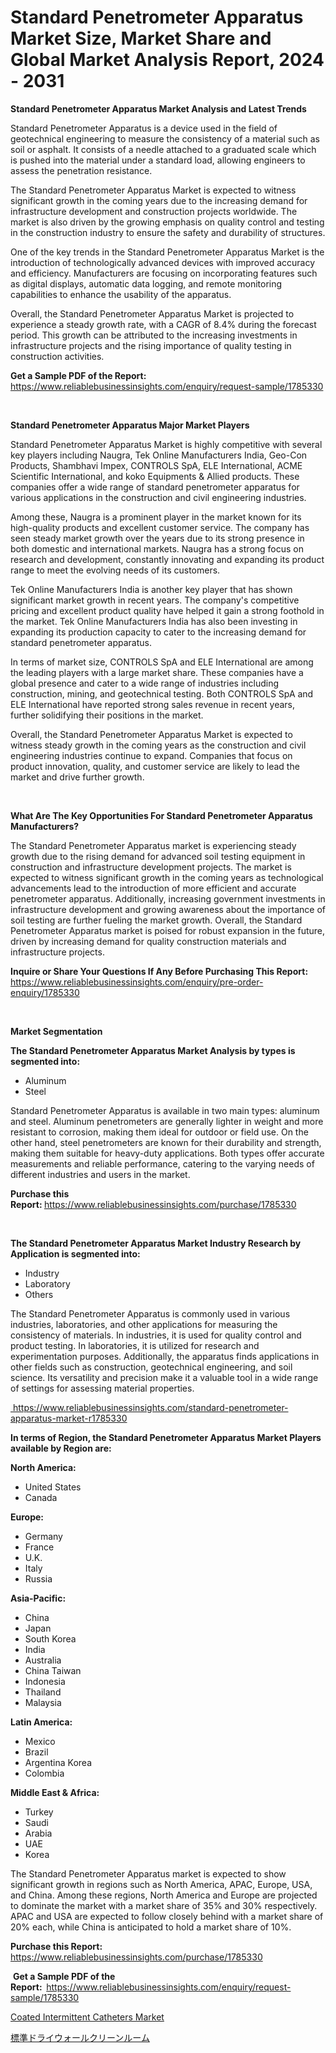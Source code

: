 <p><h1>Standard Penetrometer Apparatus Market Size, Market Share and Global Market Analysis Report, 2024 - 2031</h1></p><p><strong>Standard Penetrometer Apparatus Market Analysis and Latest Trends</strong></p>
<p><p>Standard Penetrometer Apparatus is a device used in the field of geotechnical engineering to measure the consistency of a material such as soil or asphalt. It consists of a needle attached to a graduated scale which is pushed into the material under a standard load, allowing engineers to assess the penetration resistance.</p><p>The Standard Penetrometer Apparatus Market is expected to witness significant growth in the coming years due to the increasing demand for infrastructure development and construction projects worldwide. The market is also driven by the growing emphasis on quality control and testing in the construction industry to ensure the safety and durability of structures.</p><p>One of the key trends in the Standard Penetrometer Apparatus Market is the introduction of technologically advanced devices with improved accuracy and efficiency. Manufacturers are focusing on incorporating features such as digital displays, automatic data logging, and remote monitoring capabilities to enhance the usability of the apparatus.</p><p>Overall, the Standard Penetrometer Apparatus Market is projected to experience a steady growth rate, with a CAGR of 8.4% during the forecast period. This growth can be attributed to the increasing investments in infrastructure projects and the rising importance of quality testing in construction activities.</p></p>
<p><strong>Get a Sample PDF of the Report:&nbsp;</strong> <a href="https://www.reliablebusinessinsights.com/enquiry/request-sample/1785330">https://www.reliablebusinessinsights.com/enquiry/request-sample/1785330</a></p>
<p>&nbsp;</p>
<p><strong>Standard Penetrometer Apparatus Major Market Players</strong></p>
<p><p>Standard Penetrometer Apparatus Market is highly competitive with several key players including Naugra, Tek Online Manufacturers India, Geo-Con Products, Shambhavi Impex, CONTROLS SpA, ELE International, ACME Scientific International, and koko Equipments & Allied products. These companies offer a wide range of standard penetrometer apparatus for various applications in the construction and civil engineering industries.</p><p>Among these, Naugra is a prominent player in the market known for its high-quality products and excellent customer service. The company has seen steady market growth over the years due to its strong presence in both domestic and international markets. Naugra has a strong focus on research and development, constantly innovating and expanding its product range to meet the evolving needs of its customers.</p><p>Tek Online Manufacturers India is another key player that has shown significant market growth in recent years. The company's competitive pricing and excellent product quality have helped it gain a strong foothold in the market. Tek Online Manufacturers India has also been investing in expanding its production capacity to cater to the increasing demand for standard penetrometer apparatus.</p><p>In terms of market size, CONTROLS SpA and ELE International are among the leading players with a large market share. These companies have a global presence and cater to a wide range of industries including construction, mining, and geotechnical testing. Both CONTROLS SpA and ELE International have reported strong sales revenue in recent years, further solidifying their positions in the market.</p><p>Overall, the Standard Penetrometer Apparatus Market is expected to witness steady growth in the coming years as the construction and civil engineering industries continue to expand. Companies that focus on product innovation, quality, and customer service are likely to lead the market and drive further growth.</p></p>
<p>&nbsp;</p>
<p><strong>What Are The Key Opportunities For Standard Penetrometer Apparatus Manufacturers?</strong></p>
<p><p>The Standard Penetrometer Apparatus market is experiencing steady growth due to the rising demand for advanced soil testing equipment in construction and infrastructure development projects. The market is expected to witness significant growth in the coming years as technological advancements lead to the introduction of more efficient and accurate penetrometer apparatus. Additionally, increasing government investments in infrastructure development and growing awareness about the importance of soil testing are further fueling the market growth. Overall, the Standard Penetrometer Apparatus market is poised for robust expansion in the future, driven by increasing demand for quality construction materials and infrastructure projects.</p></p>
<p><strong>Inquire or Share Your Questions If Any Before Purchasing This Report:</strong> <a href="https://www.reliablebusinessinsights.com/enquiry/pre-order-enquiry/1785330">https://www.reliablebusinessinsights.com/enquiry/pre-order-enquiry/1785330</a></p>
<p>&nbsp;</p>
<p><strong>Market Segmentation</strong></p>
<p><strong>The Standard Penetrometer Apparatus Market Analysis by types is segmented into:</strong></p>
<p><ul><li>Aluminum</li><li>Steel</li></ul></p>
<p><p>Standard Penetrometer Apparatus is available in two main types: aluminum and steel. Aluminum penetrometers are generally lighter in weight and more resistant to corrosion, making them ideal for outdoor or field use. On the other hand, steel penetrometers are known for their durability and strength, making them suitable for heavy-duty applications. Both types offer accurate measurements and reliable performance, catering to the varying needs of different industries and users in the market.</p></p>
<p><strong>Purchase this Report:&nbsp;</strong><a href="https://www.reliablebusinessinsights.com/purchase/1785330">https://www.reliablebusinessinsights.com/purchase/1785330</a></p>
<p>&nbsp;</p>
<p><strong>The Standard Penetrometer Apparatus Market Industry Research by Application is segmented into:</strong></p>
<p><ul><li>Industry</li><li>Laboratory</li><li>Others</li></ul></p>
<p><p>The Standard Penetrometer Apparatus is commonly used in various industries, laboratories, and other applications for measuring the consistency of materials. In industries, it is used for quality control and product testing. In laboratories, it is utilized for research and experimentation purposes. Additionally, the apparatus finds applications in other fields such as construction, geotechnical engineering, and soil science. Its versatility and precision make it a valuable tool in a wide range of settings for assessing material properties.</p></p>
<p><a href="https://www.reliablebusinessinsights.com/standard-penetrometer-apparatus-market-r1785330">&nbsp;https://www.reliablebusinessinsights.com/standard-penetrometer-apparatus-market-r1785330</a></p>
<p><strong>In terms of Region, the Standard Penetrometer Apparatus Market Players available by Region are:</strong></p>
<p>
    <p> <strong> North America: </strong>
        <ul>
            <li>United States</li>
            <li>Canada</li>
        </ul>
        </p> 
    <p> <strong> Europe: </strong>
        <ul>
            <li>Germany</li>
            <li>France</li>
            <li>U.K.</li>
            <li>Italy</li>
            <li>Russia</li>
        </ul>
        </p> 
    <p> <strong> Asia-Pacific: </strong>
        <ul>
            <li>China</li>
            <li>Japan</li>
            <li>South Korea</li>
            <li>India</li>
            <li>Australia</li>
            <li>China Taiwan</li>
            <li>Indonesia</li>
            <li>Thailand</li>
            <li>Malaysia</li>
        </ul>
        </p> 
    <p> <strong> Latin America: </strong>
        <ul>
            <li>Mexico</li>
            <li>Brazil</li>
            <li>Argentina Korea</li>
            <li>Colombia</li>
        </ul>
        </p> 
    <p> <strong> Middle East & Africa: </strong>
        <ul>
            <li>Turkey</li>
            <li>Saudi</li>
            <li>Arabia</li>
            <li>UAE</li>
            <li>Korea</li>
        </ul>
    </p>
    </p>
<p><p>The Standard Penetrometer Apparatus market is expected to show significant growth in regions such as North America, APAC, Europe, USA, and China. Among these regions, North America and Europe are projected to dominate the market with a market share of 35% and 30% respectively. APAC and USA are expected to follow closely behind with a market share of 20% each, while China is anticipated to hold a market share of 10%.</p></p>
<p><strong>Purchase this Report: </strong><a href="https://www.reliablebusinessinsights.com/purchase/1785330">https://www.reliablebusinessinsights.com/purchase/1785330</a></p>
<p>&nbsp;<strong>Get a Sample PDF of the Report:&nbsp;&nbsp;</strong><a href="https://www.reliablebusinessinsights.com/enquiry/request-sample/1785330">https://www.reliablebusinessinsights.com/enquiry/request-sample/1785330</a></p>
<p><strong></strong></p>
<p><p><a href="https://github.com/LeilaniWyman2021/Market-Research-Report-List-2/blob/main/coated-intermittent-catheters-market.md">Coated Intermittent Catheters Market</a></p><p><a href="https://github.com/nxboeu02965442/Market-Research-Report-List-3/blob/main/8851877127109.md">標準ドライウォールクリーンルーム</a></p></p>